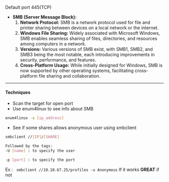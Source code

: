 Default port 445(TCP)

- **SMB (Server Message Block):**
  1. **Network Protocol:** SMB is a network protocol used for file and printer sharing between devices on a local network or the internet.
  2. **Windows File Sharing:** Widely associated with Microsoft Windows, SMB enables seamless sharing of files, directories, and resources among computers in a network.
  3. **Versions:** Various versions of SMB exist, with SMB1, SMB2, and SMB3 being the most notable, each introducing improvements in security, performance, and features.
  4. **Cross-Platform Usage:** While initially designed for Windows, SMB is now supported by other operating systems, facilitating cross-platform file sharing and collaboration.

---
#### Techniques
- Scan the target for open port
- Use enum4linux to see info about SMB
```bash 
enum4linux -a [ip_address] 
```
- See if some shares allows anonymous user using smbclient
```bash
smbclient //[IP]/[SHARE]

Followed by the tags:
-U [name] : to specify the user

-p [port] : to specify the port
```
Ex : ``` smbclient //10.10.67.25/profiles -u Anonymous```
If it works **GREAT** if not 